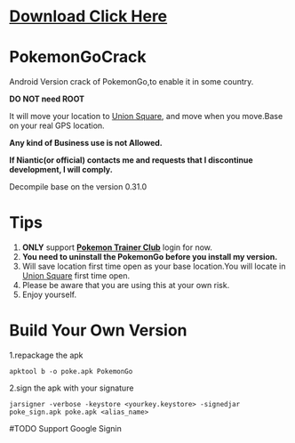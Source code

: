 # [Download Click Here](https://github.com/smilearchery/PokemonGoCrack/releases)
# PokemonGoCrack
Android Version crack of PokemonGo,to enable it in some country.

**DO NOT need ROOT**

It will move your location to [Union Square](https://goo.gl/maps/Um3GHDEchNT2), and move when you move.Base on your real GPS location.

**Any kind of Business use is not Allowed.**

**If Niantic(or official) contacts me and requests that I discontinue development, I will comply.**

Decompile base on the version 0.31.0


# Tips
1. **ONLY** support **[Pokemon Trainer Club](https://sso.pokemon.com/sso/login)** login for now.
2. **You need to uninstall the PokemonGo before you install my version.**
3. Will save location first time open as your base location.You will locate in [Union Square](https://goo.gl/maps/Um3GHDEchNT2) first time open.
4. Please be aware that you are using this at your own risk.
5. Enjoy yourself.

# Build Your Own Version
1.repackage the apk
```
apktool b -o poke.apk PokemonGo
```
2.sign the apk with your signature
```
jarsigner -verbose -keystore <yourkey.keystore> -signedjar poke_sign.apk poke.apk <alias_name>
```

#TODO
Support Google Signin
